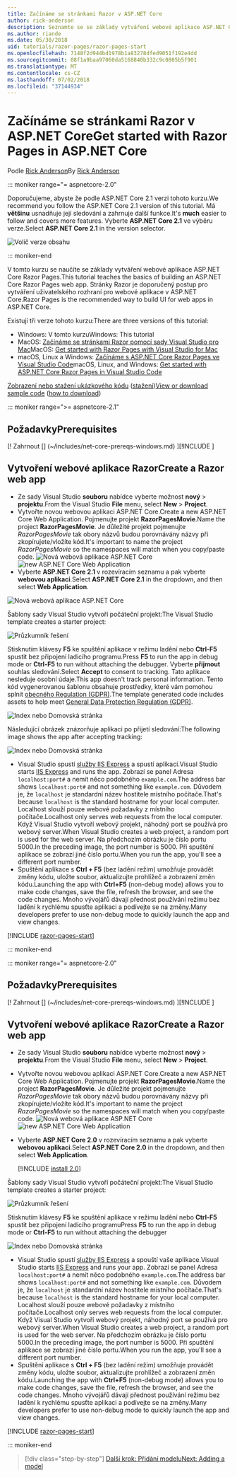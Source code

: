 ```yaml
---
title: Začínáme se stránkami Razor v ASP.NET Core
author: rick-anderson
description: Seznamte se se základy vytváření webové aplikace ASP.NET Core Razor Pages. Stránky Razor se doporučuje pro webové úlohy v ASP.NET Core.
ms.author: riande
ms.date: 05/30/2018
uid: tutorials/razor-pages/razor-pages-start
ms.openlocfilehash: 7148f2d944bd1978b1a83278dfed9051f192e4dd
ms.sourcegitcommit: 08f1a9baa97060da5168840b332c9c0805b5f901
ms.translationtype: MT
ms.contentlocale: cs-CZ
ms.lasthandoff: 07/02/2018
ms.locfileid: "37144934"
---
```

# <a name="get-started-with-razor-pages-in-aspnet-core"></a><span data-ttu-id="2bbc1-104">Začínáme se stránkami Razor v ASP.NET Core</span><span class="sxs-lookup"><span data-stu-id="2bbc1-104">Get started with Razor Pages in ASP.NET Core</span></span>

<span data-ttu-id="2bbc1-105">Podle [Rick Anderson](https://twitter.com/RickAndMSFT)</span><span class="sxs-lookup"><span data-stu-id="2bbc1-105">By [Rick Anderson](https://twitter.com/RickAndMSFT)</span></span>

::: moniker range="= aspnetcore-2.0"

<span data-ttu-id="2bbc1-106">Doporučujeme, abyste že podle ASP.NET Core 2.1 verzi tohoto kurzu.</span><span class="sxs-lookup"><span data-stu-id="2bbc1-106">We recommend you follow the ASP.NET Core 2.1 version of this tutorial.</span></span> <span data-ttu-id="2bbc1-107">Má **většinu** usnadňuje její sledování a zahrnuje další funkce.</span><span class="sxs-lookup"><span data-stu-id="2bbc1-107">It's **much** easier to follow and covers more features.</span></span> <span data-ttu-id="2bbc1-108">Vyberte **ASP.NET Core 2.1** ve výběru verze.</span><span class="sxs-lookup"><span data-stu-id="2bbc1-108">Select **ASP.NET Core 2.1** in the version selector.</span></span>

![Volič verze obsahu](razor-pages-start/_static/v21.png)

::: moniker-end

<span data-ttu-id="2bbc1-110">V tomto kurzu se naučíte se základy vytváření webové aplikace ASP.NET Core Razor Pages.</span><span class="sxs-lookup"><span data-stu-id="2bbc1-110">This tutorial teaches the basics of building an ASP.NET Core Razor Pages web app.</span></span> <span data-ttu-id="2bbc1-111">Stránky Razor je doporučený postup pro vytváření uživatelského rozhraní pro webové aplikace v ASP.NET Core.</span><span class="sxs-lookup"><span data-stu-id="2bbc1-111">Razor Pages is the recommended way to build UI for web apps in ASP.NET Core.</span></span>

<span data-ttu-id="2bbc1-112">Existují tři verze tohoto kurzu:</span><span class="sxs-lookup"><span data-stu-id="2bbc1-112">There are three versions of this tutorial:</span></span>

* <span data-ttu-id="2bbc1-113">Windows: V tomto kurzu</span><span class="sxs-lookup"><span data-stu-id="2bbc1-113">Windows: This tutorial</span></span>
* <span data-ttu-id="2bbc1-114">MacOS: [Začínáme se stránkami Razor pomocí sady Visual Studio pro Mac](xref:tutorials/razor-pages-mac/razor-pages-start)</span><span class="sxs-lookup"><span data-stu-id="2bbc1-114">MacOS: [Get started with Razor Pages with Visual Studio for Mac](xref:tutorials/razor-pages-mac/razor-pages-start)</span></span>
* <span data-ttu-id="2bbc1-115">macOS, Linux a Windows: [Začínáme s ASP.NET Core Razor Pages ve Visual Studio Code](xref:tutorials/razor-pages-vsc/razor-pages-start)</span><span class="sxs-lookup"><span data-stu-id="2bbc1-115">macOS, Linux, and Windows: [Get started with ASP.NET Core Razor Pages in Visual Studio Code](xref:tutorials/razor-pages-vsc/razor-pages-start)</span></span>

<span data-ttu-id="2bbc1-116">[Zobrazení nebo stažení ukázkového kódu](https://github.com/aspnet/Docs/tree/master/aspnetcore/tutorials/razor-pages/razor-pages-start/sample) ([stažení](xref:tutorials/index#how-to-download-a-sample))</span><span class="sxs-lookup"><span data-stu-id="2bbc1-116">[View or download sample code](https://github.com/aspnet/Docs/tree/master/aspnetcore/tutorials/razor-pages/razor-pages-start/sample) ([how to download](xref:tutorials/index#how-to-download-a-sample))</span></span>

::: moniker range=">= aspnetcore-2.1"

## <a name="prerequisites"></a><span data-ttu-id="2bbc1-117">Požadavky</span><span class="sxs-lookup"><span data-stu-id="2bbc1-117">Prerequisites</span></span>

<span data-ttu-id="2bbc1-118">[! Zahrnout [] (~/includes/net-core-prereqs-windows.md) [](~/includes/net-core-prereqs-windows.md)]</span><span class="sxs-lookup"><span data-stu-id="2bbc1-118">[!INCLUDE [](~/includes/net-core-prereqs-windows.md) [](~/includes/net-core-prereqs-windows.md)]</span></span>

## <a name="create-a-razor-web-app"></a><span data-ttu-id="2bbc1-119">Vytvoření webové aplikace Razor</span><span class="sxs-lookup"><span data-stu-id="2bbc1-119">Create a Razor web app</span></span>

* <span data-ttu-id="2bbc1-120">Ze sady Visual Studio **souboru** nabídce vyberte možnost **nový** > **projektu**.</span><span class="sxs-lookup"><span data-stu-id="2bbc1-120">From the Visual Studio **File** menu, select **New** > **Project**.</span></span>
* <span data-ttu-id="2bbc1-121">Vytvořte novou webovou aplikaci ASP.NET Core.</span><span class="sxs-lookup"><span data-stu-id="2bbc1-121">Create a new ASP.NET Core Web Application.</span></span> <span data-ttu-id="2bbc1-122">Pojmenujte projekt **RazorPagesMovie**.</span><span class="sxs-lookup"><span data-stu-id="2bbc1-122">Name the project **RazorPagesMovie**.</span></span> <span data-ttu-id="2bbc1-123">Je důležité projekt pojmenujte *RazorPagesMovie* tak obory názvů budou porovnávány názvy při zkopírujete/vložíte kód.</span><span class="sxs-lookup"><span data-stu-id="2bbc1-123">It's important to name the project *RazorPagesMovie* so the namespaces will match when you copy/paste code.</span></span>
 <span data-ttu-id="2bbc1-124">![Nová webová aplikace ASP.NET Core](razor-pages-start/_static/np_2.1.png)</span><span class="sxs-lookup"><span data-stu-id="2bbc1-124">![new ASP.NET Core Web Application](razor-pages-start/_static/np_2.1.png)</span></span>
* <span data-ttu-id="2bbc1-125">Vyberte **ASP.NET Core 2.1** v rozevíracím seznamu a pak vyberte **webovou aplikaci**.</span><span class="sxs-lookup"><span data-stu-id="2bbc1-125">Select **ASP.NET Core 2.1** in the dropdown, and then select **Web Application**.</span></span>

 ![Nová webová aplikace ASP.NET Core](razor-pages-start/_static/np_2_2.1.png)

<span data-ttu-id="2bbc1-127">Šablony sady Visual Studio vytvoří počáteční projekt:</span><span class="sxs-lookup"><span data-stu-id="2bbc1-127">The Visual Studio template creates a starter project:</span></span>

![Průzkumník řešení](razor-pages-start/_static/se2.1.png)

<span data-ttu-id="2bbc1-129">Stisknutím klávesy **F5** ke spuštění aplikace v režimu ladění nebo **Ctrl-F5** spustit bez připojení ladicího programu.</span><span class="sxs-lookup"><span data-stu-id="2bbc1-129">Press **F5** to run the app in debug mode or **Ctrl-F5** to run without attaching the debugger.</span></span> <span data-ttu-id="2bbc1-130">Vyberte **přijmout** souhlas sledování.</span><span class="sxs-lookup"><span data-stu-id="2bbc1-130">Select **Accept** to consent to tracking.</span></span> <span data-ttu-id="2bbc1-131">Tato aplikace nesleduje osobní údaje.</span><span class="sxs-lookup"><span data-stu-id="2bbc1-131">This app doesn't track personal information.</span></span> <span data-ttu-id="2bbc1-132">Tento kód vygenerovanou šablonu obsahuje prostředky, které vám pomohou splnit [obecného Regulation (GDPR)](xref:security/gdpr).</span><span class="sxs-lookup"><span data-stu-id="2bbc1-132">The template generated code includes assets to help meet [General Data Protection Regulation (GDPR)](xref:security/gdpr).</span></span>

![Index nebo Domovská stránka](razor-pages-start/_static/homeGDPR.png)

<span data-ttu-id="2bbc1-134">Následující obrázek znázorňuje aplikaci po přijetí sledování:</span><span class="sxs-lookup"><span data-stu-id="2bbc1-134">The following image shows the app after accepting tracking:</span></span>

![Index nebo Domovská stránka](razor-pages-start/_static/home2.1.png)

* <span data-ttu-id="2bbc1-136">Visual Studio spustí [služby IIS Express](/iis/extensions/introduction-to-iis-express/iis-express-overview) a spustí aplikaci.</span><span class="sxs-lookup"><span data-stu-id="2bbc1-136">Visual Studio starts [IIS Express](/iis/extensions/introduction-to-iis-express/iis-express-overview) and runs the app.</span></span> <span data-ttu-id="2bbc1-137">Zobrazí se panel Adresa `localhost:port#` a nemít něco podobného `example.com`.</span><span class="sxs-lookup"><span data-stu-id="2bbc1-137">The address bar shows `localhost:port#` and not something like `example.com`.</span></span> <span data-ttu-id="2bbc1-138">Důvodem je, že `localhost` je standardní název hostitele místního počítače.</span><span class="sxs-lookup"><span data-stu-id="2bbc1-138">That's because `localhost` is the standard hostname for your local computer.</span></span> <span data-ttu-id="2bbc1-139">Localhost slouží pouze webové požadavky z místního počítače.</span><span class="sxs-lookup"><span data-stu-id="2bbc1-139">Localhost only serves web requests from the local computer.</span></span> <span data-ttu-id="2bbc1-140">Když Visual Studio vytvoří webový projekt, náhodný port se používá pro webový server.</span><span class="sxs-lookup"><span data-stu-id="2bbc1-140">When Visual Studio creates a web project, a random port is used for the web server.</span></span> <span data-ttu-id="2bbc1-141">Na předchozím obrázku je číslo portu 5000.</span><span class="sxs-lookup"><span data-stu-id="2bbc1-141">In the preceding image, the port number is 5000.</span></span> <span data-ttu-id="2bbc1-142">Při spuštění aplikace se zobrazí jiné číslo portu.</span><span class="sxs-lookup"><span data-stu-id="2bbc1-142">When you run the app, you'll see a different port number.</span></span>
* <span data-ttu-id="2bbc1-143">Spuštění aplikace s **Ctrl + F5** (bez ladění režim) umožňuje provádět změny kódu, uložte soubor, aktualizujte prohlížeč a zobrazení změn kódu.</span><span class="sxs-lookup"><span data-stu-id="2bbc1-143">Launching the app with **Ctrl+F5** (non-debug mode) allows you to make code changes, save the file, refresh the browser, and see the code changes.</span></span> <span data-ttu-id="2bbc1-144">Mnoho vývojářů dávají přednost používání režimu bez ladění k rychlému spusťte aplikaci a podívejte se na změny.</span><span class="sxs-lookup"><span data-stu-id="2bbc1-144">Many developers prefer to use non-debug mode to quickly launch the app and view changes.</span></span>

[!INCLUDE [razor-pages-start](~/includes/RP/2.1/razor-pages-start.md)]

::: moniker-end

::: moniker range="= aspnetcore-2.0"

## <a name="prerequisites"></a><span data-ttu-id="2bbc1-145">Požadavky</span><span class="sxs-lookup"><span data-stu-id="2bbc1-145">Prerequisites</span></span>

<span data-ttu-id="2bbc1-146">[! Zahrnout [] (~/includes/net-core-prereqs-windows.md) [](~/includes/net-core-prereqs-windows.md)]</span><span class="sxs-lookup"><span data-stu-id="2bbc1-146">[!INCLUDE [](~/includes/net-core-prereqs-windows.md) [](~/includes/net-core-prereqs-windows.md)]</span></span>

## <a name="create-a-razor-web-app"></a><span data-ttu-id="2bbc1-147">Vytvoření webové aplikace Razor</span><span class="sxs-lookup"><span data-stu-id="2bbc1-147">Create a Razor web app</span></span>

* <span data-ttu-id="2bbc1-148">Ze sady Visual Studio **souboru** nabídce vyberte možnost **nový** > **projektu**.</span><span class="sxs-lookup"><span data-stu-id="2bbc1-148">From the Visual Studio **File** menu, select **New** > **Project**.</span></span>
* <span data-ttu-id="2bbc1-149">Vytvořte novou webovou aplikaci ASP.NET Core.</span><span class="sxs-lookup"><span data-stu-id="2bbc1-149">Create a new ASP.NET Core Web Application.</span></span> <span data-ttu-id="2bbc1-150">Pojmenujte projekt **RazorPagesMovie**.</span><span class="sxs-lookup"><span data-stu-id="2bbc1-150">Name the project **RazorPagesMovie**.</span></span> <span data-ttu-id="2bbc1-151">Je důležité projekt pojmenujte *RazorPagesMovie* tak obory názvů budou porovnávány názvy při zkopírujete/vložíte kód.</span><span class="sxs-lookup"><span data-stu-id="2bbc1-151">It's important to name the project *RazorPagesMovie* so the namespaces will match when you copy/paste code.</span></span>
  <span data-ttu-id="2bbc1-152">![Nová webová aplikace ASP.NET Core](../../razor-pages/index/_static/np.png)</span><span class="sxs-lookup"><span data-stu-id="2bbc1-152">![new ASP.NET Core Web Application](../../razor-pages/index/_static/np.png)</span></span>
* <span data-ttu-id="2bbc1-153">Vyberte **ASP.NET Core 2.0** v rozevíracím seznamu a pak vyberte **webovou aplikaci**.</span><span class="sxs-lookup"><span data-stu-id="2bbc1-153">Select **ASP.NET Core 2.0** in the dropdown, and then select **Web Application**.</span></span>

  [!INCLUDE [install 2.0](~/includes/dotnetcore-on-dotnetfx-vs.md)]

<span data-ttu-id="2bbc1-154">Šablony sady Visual Studio vytvoří počáteční projekt:</span><span class="sxs-lookup"><span data-stu-id="2bbc1-154">The Visual Studio template creates a starter project:</span></span>

![Průzkumník řešení](razor-pages-start/_static/se.png)

<span data-ttu-id="2bbc1-156">Stisknutím klávesy **F5** ke spuštění aplikace v režimu ladění nebo **Ctrl-F5** spustit bez připojení ladicího programu</span><span class="sxs-lookup"><span data-stu-id="2bbc1-156">Press **F5** to run the app in debug mode or **Ctrl-F5** to run without attaching the debugger</span></span>

![Index nebo Domovská stránka](razor-pages-start/_static/home.png)

* <span data-ttu-id="2bbc1-158">Visual Studio spustí [služby IIS Express](/iis/extensions/introduction-to-iis-express/iis-express-overview) a spouští vaše aplikace.</span><span class="sxs-lookup"><span data-stu-id="2bbc1-158">Visual Studio starts [IIS Express](/iis/extensions/introduction-to-iis-express/iis-express-overview) and runs your app.</span></span> <span data-ttu-id="2bbc1-159">Zobrazí se panel Adresa `localhost:port#` a nemít něco podobného `example.com`.</span><span class="sxs-lookup"><span data-stu-id="2bbc1-159">The address bar shows `localhost:port#` and not something like `example.com`.</span></span> <span data-ttu-id="2bbc1-160">Důvodem je, že `localhost` je standardní název hostitele místního počítače.</span><span class="sxs-lookup"><span data-stu-id="2bbc1-160">That's because `localhost` is the standard hostname for your local computer.</span></span> <span data-ttu-id="2bbc1-161">Localhost slouží pouze webové požadavky z místního počítače.</span><span class="sxs-lookup"><span data-stu-id="2bbc1-161">Localhost only serves web requests from the local computer.</span></span> <span data-ttu-id="2bbc1-162">Když Visual Studio vytvoří webový projekt, náhodný port se používá pro webový server.</span><span class="sxs-lookup"><span data-stu-id="2bbc1-162">When Visual Studio creates a web project, a random port is used for the web server.</span></span> <span data-ttu-id="2bbc1-163">Na předchozím obrázku je číslo portu 5000.</span><span class="sxs-lookup"><span data-stu-id="2bbc1-163">In the preceding image, the port number is 5000.</span></span> <span data-ttu-id="2bbc1-164">Při spuštění aplikace se zobrazí jiné číslo portu.</span><span class="sxs-lookup"><span data-stu-id="2bbc1-164">When you run the app, you'll see a different port number.</span></span>
* <span data-ttu-id="2bbc1-165">Spuštění aplikace s **Ctrl + F5** (bez ladění režim) umožňuje provádět změny kódu, uložte soubor, aktualizujte prohlížeč a zobrazení změn kódu.</span><span class="sxs-lookup"><span data-stu-id="2bbc1-165">Launching the app with **Ctrl+F5** (non-debug mode) allows you to make code changes, save the file, refresh the browser, and see the code changes.</span></span> <span data-ttu-id="2bbc1-166">Mnoho vývojářů dávají přednost používání režimu bez ladění k rychlému spusťte aplikaci a podívejte se na změny.</span><span class="sxs-lookup"><span data-stu-id="2bbc1-166">Many developers prefer to use non-debug mode to quickly launch the app and view changes.</span></span>

[!INCLUDE [razor-pages-start](~/includes/RP/razor-pages-start.md)]

::: moniker-end

> [!div class="step-by-step"]
> [<span data-ttu-id="2bbc1-167">Další krok: Přidání modelu</span><span class="sxs-lookup"><span data-stu-id="2bbc1-167">Next: Adding a model</span></span>](xref:tutorials/razor-pages/model)
